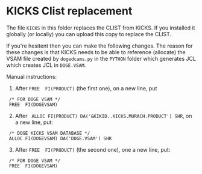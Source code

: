# KICKS Clist replacement

The file `KICKS` in this folder replaces the CLIST from KICKS. If you installed it globally (or locally) you can upload this copy to replace the CLIST.

If you're hesitent then you can make the following changes. The reason for these changes is that KICKS needs to be able to reference (allocate) the VSAM file created by `dogedcams.py` in the `PYTHON` folder which generates JCL which creates JCL in `DOGE.VSAM`.

Manual instructions:

1) After `FREE  FI(PRODUCT)` (the first one), on a new line, put 

```clist
 /* FOR DOGE VSAM */
 FREE  FI(DOGEVSAM)
 ```

2) After ` ALLOC FI(PRODUCT) DA('&KIKID..KICKS.MURACH.PRODUCT') SHR`, on a new line, put:

```clist
 /* DOGE KICKS VSAM DATABASE */
 ALLOC FI(DOGEVSAM) DA('DOGE.VSAM') SHR
 ```

3) After `FREE  FI(PRODUCT)` (the second one), one a new line, put:

```clist
 /* FOR DOGE VSAM */
 FREE  FI(DOGEVSAM)
```